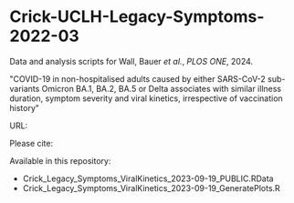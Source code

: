# Crick-UCLH-Legacy-Symptoms-2022-03

Data and analysis scripts for Wall, Bauer *et al.*, *PLOS ONE*, 2024.

"COVID-19 in non-hospitalised adults caused by either SARS-CoV-2 sub-variants Omicron BA.1, BA.2, BA.5 or Delta associates with similar illness duration, symptom severity and viral kinetics, irrespective of vaccination history"

URL:

Please cite:

Available in this repository:
* Crick_Legacy_Symptoms_ViralKinetics_2023-09-19_PUBLIC.RData
* Crick_Legacy_Symptoms_ViralKinetics_2023-09-19_GeneratePlots.R
